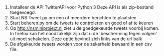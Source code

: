 1. Installeer de API TwitterAPI voor Python 3
    Deze API is als zip-bestand toegevoegd.
2. Start NS Tweet.py om een of meerdere berichten te plaatsten.
3. Start beheren.py om de tweets te controleren en goed of af te keuren
4. Op http://nsminiproject.nl ziet u de goedgekeurde tweets voorbij komen.
    In firefox kan het noodzakelijk zijn dat u de 'bescherming tegen volgen' uit moet schakelen.
    Deze optie bevindt zich links van de url balk
5. De afgekeurde tweets worden voor de zekerheid bewaard in een csv file.

